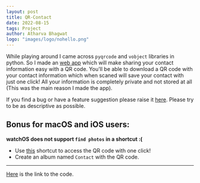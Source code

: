 ```yaml
---
layout: post
title: QR-Contact
date: 2022-08-15
tags: Project
author: Atharva Bhagwat
logo: "images/logo/nohello.png"
---
```


While playing around I came across `pyqrcode` and `vobject` libraries in python. So I made an [web app](https://contactqr.herokuapp.com/) which will make sharing your contact information easy with a QR code. You'll be able to download a QR code with your contact information which when scaned will save your contact with just one click! All your information is completely private and not stored at all (This was the main reason I made the app).

If you find a bug or have a feature suggestion please raise it [here](https://github.com/atharva-bhagwat/qrcontact/issues). Please try to be as descriptive as possible.


## Bonus for macOS and iOS users:
**watchOS does not support `find photos` in a shortcut :(**
- Use [this](https://www.icloud.com/shortcuts/9f8e2d64c5804d8abbee808aae8c2853) shortcut to access the QR code with one click!
- Create an album named `Contact` with the QR code.

---

[Here](https://github.com/atharva-bhagwat/qrcontact) is the link to the code.